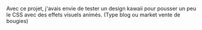 Avec ce projet, j'avais envie de tester un design kawaii
pour pousser un peu le CSS avec des effets
visuels animés. (Type blog ou market vente de bougies)